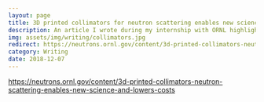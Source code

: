 ```yaml
---
layout: page
title: 3D printed collimators for neutron scattering enables new science and lowers costs
description: An article I wrote during my internship with ORNL highlighting the use of 3D printing to create improved collimators to be used in neutron scattering.
img: assets/img/writing/collimators.jpg
redirect: https://neutrons.ornl.gov/content/3d-printed-collimators-neutron-scattering-enables-new-science-and-lowers-costs
category: Writing
date: 2018-12-07
---
```


https://neutrons.ornl.gov/content/3d-printed-collimators-neutron-scattering-enables-new-science-and-lowers-costs